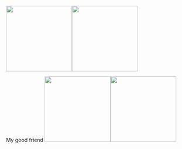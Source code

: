 <!--
**KristoferMar/KristoferMar** is a ✨ _special_ ✨ repository because its `README.md` (this file) appears on your GitHub profile.

Here are some ideas to get you started:

- 🔭 I’m currently working on ...
- 🌱 I’m currently learning ...
- 👯 I’m looking to collaborate on ...
- 🤔 I’m looking for help with ...
- 💬 Ask me about ...
- 📫 How to reach me: ...
- 😄 Pronouns: ...
- ⚡ Fun fact: ...
-->

<img height="180em" src="https://github-readme-stats.vercel.app/api?username=kristofermar&show_icons=true&hide_border=true" /><img height="180em" src="https://github-readme-stats.vercel.app/api/top-langs/?username=kristofermar&exclude_repo=KNN-Image-Classification&show_icons=true&hide_border=true&layout=compact&langs_count=8"/>

My good friend
<img height="180em" src="https://github-readme-stats.vercel.app/api?username=danielgorgis96&show_icons=true&hide_border=true" /><img height="180em" src="https://github-readme-stats.vercel.app/api/top-langs/?username=danielgorgis96&exclude_repo=KNN-Image-Classification&show_icons=true&hide_border=true&layout=compact&langs_count=8"/>
